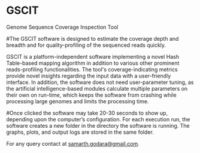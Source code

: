 # GSCIT
Genome Sequence Coverage Inspection Tool

#The GSCIT software is designed to estimate the coverage depth and breadth and for quality-profiling of the sequenced reads quickly. 

GSCIT is a platform-independent software implementing a novel Hash Table-based mapping algorithm in addition to various other prominent reads-profiling functionalities. The tool's coverage-indicating metrics provide novel insights regarding the input data with a user-friendly interface. In addition, the software does not need user-parameter tuning, as the artificial intelligence-based modules calculate multiple parameters on their own on run-time, which keeps the software from crashing while processing large genomes and limits the processing time. 

#Once clicked the software may take 20-30 seconds to show up, depending upon the computer’s configuration. For each execution run, the software creates a new folder in the directory the software is running. The graphs, plots, and output logs are stored in the same folder. 

For any query contact at samarth.godara@gmail.com.
